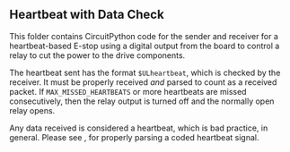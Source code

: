 ## Heartbeat with Data Check
This folder contains CircuitPython code for the sender and receiver for a heartbeat-based E-stop using a digital output from the board to control a relay to cut the power to the drive components.

The heartbeat sent has the format `$ULheartbeat`, which is checked by the receiver. It must be properly received *and* parsed to count as a received packet. If `MAX_MISSED_HEARTBEATS` or more heartbeats are missed consecutively, then the relay output is turned off and the normally open relay opens.

Any data received is considered a heartbeat, which is bad practice, in general. Please see [](), for properly parsing a coded heartbeat signal.
